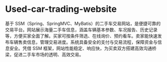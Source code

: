 # Used-car-trading-website
基于 SSM（Spring、SpringMVC、MyBatis）的二手车交易网站，是便捷可靠的交易平台。网站展示海量二手车信息，涵盖车辆基本参数、车况报告、历史记录等，方便买家全面了解。买家可按条件筛选、在线询价、预约看车。卖家能快速发布车辆售卖信息，管理交易进度。系统具备安全的支付与交易流程，保障资金与信息安全。凭借 SSM 框架，网站性能稳定、响应快，为买卖双方搭建高效沟通桥梁，促进二手车市场的透明、高效交易。 
